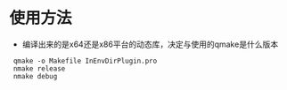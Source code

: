 # 使用方法
* 编译出来的是x64还是x86平台的动态库，决定与使用的qmake是什么版本

``` shell
 qmake -o Makefile InEnvDirPlugin.pro
 nmake release
 nmake debug
```
